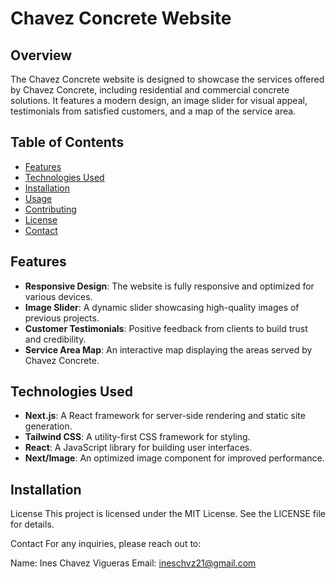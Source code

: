 
# Chavez Concrete Website

## Overview

The Chavez Concrete website is designed to showcase the services offered by Chavez Concrete, including residential and commercial concrete solutions. It features a modern design, an image slider for visual appeal, testimonials from satisfied customers, and a map of the service area.

## Table of Contents

- [Features](#features)
- [Technologies Used](#technologies-used)
- [Installation](#installation)
- [Usage](#usage)
- [Contributing](#contributing)
- [License](#license)
- [Contact](#contact)

## Features

- **Responsive Design**: The website is fully responsive and optimized for various devices.
- **Image Slider**: A dynamic slider showcasing high-quality images of previous projects.
- **Customer Testimonials**: Positive feedback from clients to build trust and credibility.
- **Service Area Map**: An interactive map displaying the areas served by Chavez Concrete.

## Technologies Used

- **Next.js**: A React framework for server-side rendering and static site generation.
- **Tailwind CSS**: A utility-first CSS framework for styling.
- **React**: A JavaScript library for building user interfaces.
- **Next/Image**: An optimized image component for improved performance.

## Installation


License
This project is licensed under the MIT License. See the LICENSE file for details.

Contact
For any inquiries, please reach out to:

Name: Ines Chavez Vigueras
Email: ineschvz21@gmail.com
